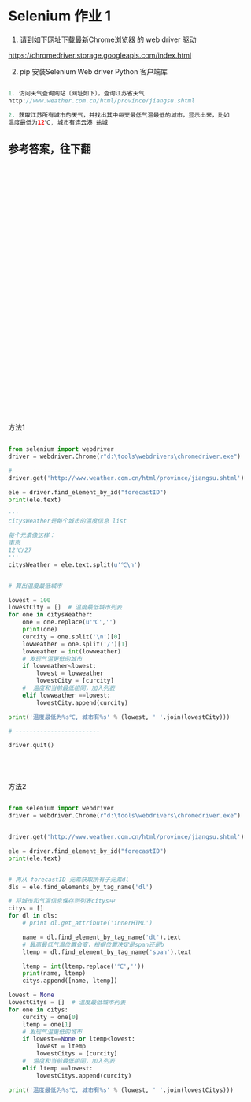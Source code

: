 # Selenium 作业 1

1. 请到如下网址下载最新Chrome浏览器 的 web driver 驱动

https://chromedriver.storage.googleapis.com/index.html



2. pip 安装Selenium Web driver Python 客户端库


```java

1. 访问天气查询网站（网址如下），查询江苏省天气 
http://www.weather.com.cn/html/province/jiangsu.shtml

2. 获取江苏所有城市的天气，并找出其中每天最低气温最低的城市，显示出来，比如 
温度最低为12℃, 城市有连云港 盐城 


```


## 参考答案，往下翻
<br><br><br><br><br><br><br><br><br><br><br><br><br><br><br><br><br><br><br><br><br><br><br><br><br><br><br><br><br><br>


方法1

```python

from selenium import webdriver
driver = webdriver.Chrome(r"d:\tools\webdrivers\chromedriver.exe")

# ------------------------
driver.get('http://www.weather.com.cn/html/province/jiangsu.shtml')

ele = driver.find_element_by_id("forecastID")
print(ele.text)

''' 
citysWeather是每个城市的温度信息 list

每个元素像这样：
南京
12℃/27
'''
citysWeather = ele.text.split(u'℃\n')


# 算出温度最低城市

lowest = 100
lowestCity = []  # 温度最低城市列表
for one in citysWeather:
    one = one.replace(u'℃','')
    print(one)
    curcity = one.split('\n')[0]
    lowweather = one.split('/')[1]
    lowweather = int(lowweather)
    # 发现气温更低的城市
    if lowweather<lowest:
        lowest = lowweather
        lowestCity = [curcity]
    #  温度和当前最低相同，加入列表
    elif lowweather ==lowest:
        lowestCity.append(curcity)

print('温度最低为%s℃, 城市有%s' % (lowest, ' '.join(lowestCity)))

# ------------------------

driver.quit()
```

<br><br><br>
方法2

```py

from selenium import webdriver
driver = webdriver.Chrome(r"d:\tools\webdrivers\chromedriver.exe")


driver.get('http://www.weather.com.cn/html/province/jiangsu.shtml')

ele = driver.find_element_by_id("forecastID")
print(ele.text)


# 再从 forecastID 元素获取所有子元素dl
dls = ele.find_elements_by_tag_name('dl')

# 将城市和气温信息保存到列表citys中
citys = []
for dl in dls:
    # print dl.get_attribute('innerHTML')

    name = dl.find_element_by_tag_name('dt').text
    # 最高最低气温位置会变，根据位置决定是span还是b
    ltemp = dl.find_element_by_tag_name('span').text

    ltemp = int(ltemp.replace('℃',''))
    print(name, ltemp)
    citys.append([name, ltemp])

lowest = None
lowestCitys = []  # 温度最低城市列表
for one in citys:
    curcity = one[0]
    ltemp = one[1]
    # 发现气温更低的城市
    if lowest==None or ltemp<lowest:
        lowest = ltemp
        lowestCitys = [curcity]
    #  温度和当前最低相同，加入列表
    elif ltemp ==lowest:
        lowestCitys.append(curcity)

print('温度最低为%s℃, 城市有%s' % (lowest, ' '.join(lowestCitys)))

```
